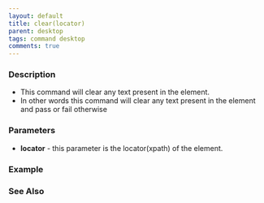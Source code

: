 ```yaml
---
layout: default
title: clear(locator)
parent: desktop
tags: command desktop
comments: true
---
```


### Description

- This command will clear any text present in the element.
- In other words this command will clear any text present in the element and pass or fail otherwise

### Parameters

- **locator** -  this parameter is the locator(xpath) of the element.

### Example


### See Also